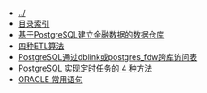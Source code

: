 
[@id]: _sidebar.md 
[@title]: database
[@location]: docs/database/_sidebar.md
[@author]: leity
[@date]: 2022-04-20

* [../](README.md)
* [目录索引](database/README.md)
* [基于PostgreSQL建立金融数据的数据仓库](database/20210820-01.md)
* [四种ETL算法](database/20211207-01.md)
* [PostgreSQL通过dblink或postgres_fdw跨库访问表](database/20211215-01.md)
* [PostgreSQL 实现定时任务的 4 种方法](database/20220101-01.md)
* [ORACLE 常用语句](database/20220401-01.md)
